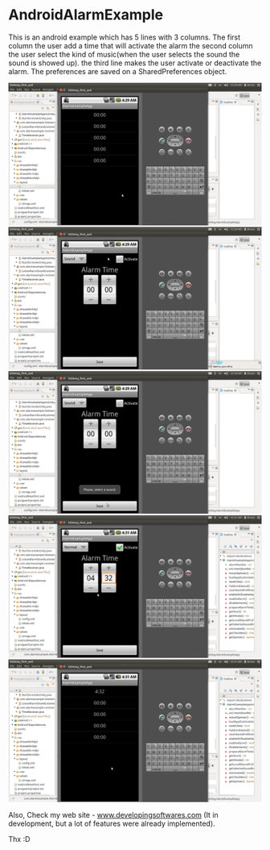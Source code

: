 AndroidAlarmExample
===================

This is an android example which has 5 lines with 3 columns.
The first column the user add a time that will activate the alarm
the second column the user select the kind of music(when the user selects the sound the sound is showed up).
the third line makes the user activate or deactivate the alarm.
The preferences are saved on a SharedPreferences object.

![Initial Screen](https://github.com/brunomeira/AndroidAlarmExample/raw/master/img/img6.jpg)
![Different Alarms](https://github.com/brunomeira/AndroidAlarmExample/raw/master/img/img7.jpg)
![Validation](https://github.com/brunomeira/AndroidAlarmExample/raw/master/img/img8.jpg)
![Preparing Alarm](https://github.com/brunomeira/AndroidAlarmExample/raw/master/img/img9.jpg)
![Wake up](https://github.com/brunomeira/AndroidAlarmExample/raw/master/img/img10.jpg)

Also, Check my web site - www.developingsoftwares.com (It in development, but a lot of features were already implemented).

Thx :D
